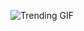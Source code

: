 
<!-- GIF_SECTION -->
![Trending GIF](https://media4.giphy.com/media/v1.Y2lkPThiYjIxNzcydzl3Zzg0dmlzbmpua3QxMzM5YWx4c3hrZ3Boc3I0eDBpeGFncTNjciZlcD12MV9naWZzX3NlYXJjaCZjdD1n/vikmf2KDVzxyE/giphy.gif)
<!-- END_GIF_SECTION -->
